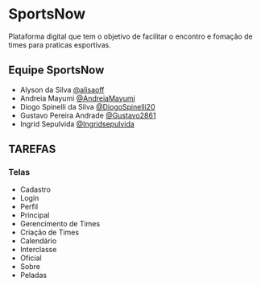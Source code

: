 # SportsNow
Plataforma digital que tem o objetivo de facilitar o encontro e fomação de times para praticas esportivas.
## Equipe SportsNow
- Alyson da Silva [@alisaoff](https://github.com/alisaoff)
- Andreia Mayumi [@AndreiaMayumi](https://github.com/AndreiaMayumi)
- Diogo Spinelli da Silva [@DiogoSpinelli20](https://github.com/DiogoSpinelli20) 
- Gustavo Pereira Andrade [@Gustavo2861](https://github.com/Gustavo2861)
- Ingrid Sepulvida [@Ingridsepulvida](https://github.com/Ingridsepulvida)


## TAREFAS

### Telas
- Cadastro
- Login
- Perfil
- Principal
- Gerencimento de Times
- Criação de Times
-   Calendário
- Interclasse
- Oficial
- Sobre
- Peladas
